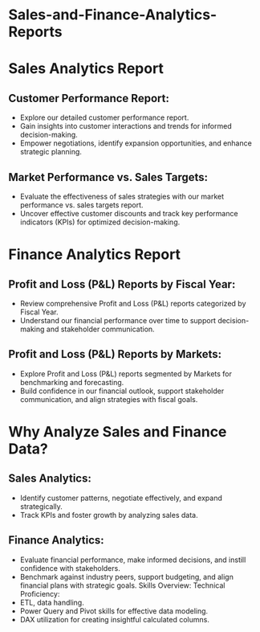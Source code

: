 # Sales-and-Finance-Analytics-Reports
# Sales Analytics Report
## Customer Performance Report:
- Explore our detailed customer performance report.
- Gain insights into customer interactions and trends for informed decision-making.
- Empower negotiations, identify expansion opportunities, and enhance strategic planning.
## Market Performance vs. Sales Targets:
- Evaluate the effectiveness of sales strategies with our market performance vs. sales targets report.
- Uncover effective customer discounts and track key performance indicators (KPIs) for optimized decision-making.
# Finance Analytics Report
## Profit and Loss (P&L) Reports by Fiscal Year:
- Review comprehensive Profit and Loss (P&L) reports categorized by Fiscal Year.
- Understand our financial performance over time to support decision-making and stakeholder communication.
## Profit and Loss (P&L) Reports by Markets:
- Explore Profit and Loss (P&L) reports segmented by Markets for benchmarking and forecasting.
- Build confidence in our financial outlook, support stakeholder communication, and align strategies with fiscal goals.
# Why Analyze Sales and Finance Data?
## Sales Analytics:
- Identify customer patterns, negotiate effectively, and expand strategically.
- Track KPIs and foster growth by analyzing sales data.
## Finance Analytics:
- Evaluate financial performance, make informed decisions, and instill confidence with stakeholders.
- Benchmark against industry peers, support budgeting, and align financial plans with strategic goals.
Skills Overview:
Technical Proficiency:
- ETL, data handling.
- Power Query and Pivot skills for effective data modeling.
- DAX utilization for creating insightful calculated columns.
